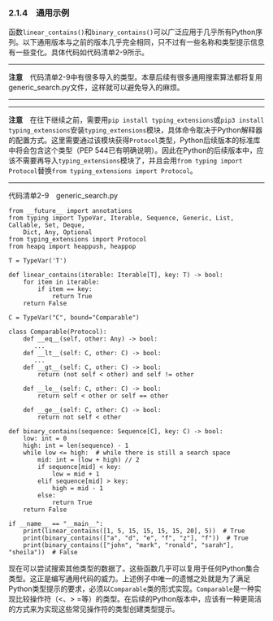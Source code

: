 ### 2.1.4　通用示例

函数`linear_contains()`和`binary_contains()`可以广泛应用于几乎所有Python序列。以下通用版本与之前的版本几乎完全相同，只不过有一些名称和类型提示信息有一些变化。具体代码如代码清单2-9所示。

---

  

**注意**　代码清单2-9中有很多导入的类型。本章后续有很多通用搜索算法都将复用generic_search.py文件，这样就可以避免导入的麻烦。

---

  

---

  

**注意**　在往下继续之前，需要用`pip install typing_extensions`或`pip3 install typing_extensions`安装`typing_extensions`模块，具体命令取决于Python解释器的配置方式。这里需要通过该模块获得`Protocol`类型，Python后续版本的标准库中将会包含这个类型（PEP 544已有明确说明）。因此在Python的后续版本中，应该不需要再导入`typing_extensions`模块了，并且会用`from typing import Protocol`替换`from typing_extensions import Protocol`。

---

  

代码清单2-9　generic_search.py

```
from __future__ import annotations
from typing import TypeVar, Iterable, Sequence, Generic, List, Callable, Set, Deque, 
    Dict, Any, Optional
from typing_extensions import Protocol
from heapq import heappush, heappop

T = TypeVar('T')

def linear_contains(iterable: Iterable[T], key: T) -> bool:
    for item in iterable:
        if item == key:
            return True
    return False

C = TypeVar("C", bound="Comparable")

class Comparable(Protocol):
    def __eq__(self, other: Any) -> bool:
       ...
    def __lt__(self: C, other: C) -> bool:
       ...
    def __gt__(self: C, other: C) -> bool:
        return (not self < other) and self != other

    def __le__(self: C, other: C) -> bool:
        return self < other or self == other

    def __ge__(self: C, other: C) -> bool:
        return not self < other

def binary_contains(sequence: Sequence[C], key: C) -> bool:
    low: int = 0
    high: int = len(sequence) - 1
    while low <= high:  # while there is still a search space
        mid: int = (low + high) // 2
        if sequence[mid] < key:
            low = mid + 1
        elif sequence[mid] > key:
            high = mid - 1
        else:
            return True
    return False

if __name__ == "__main__":
    print(linear_contains([1, 5, 15, 15, 15, 15, 20], 5))  # True
    print(binary_contains(["a", "d", "e", "f", "z"], "f"))  # True
    print(binary_contains(["john", "mark", "ronald", "sarah"], "sheila"))  # False
```

现在可以尝试搜索其他类型的数据了。这些函数几乎可以复用于任何Python集合类型。这正是编写通用代码的威力。上述例子中唯一的遗憾之处就是为了满足Python类型提示的要求，必须以`Comparable`类的形式实现。`Comparable`是一种实现比较操作符（<、> =等）的类型。在后续的Python版本中，应该有一种更简洁的方式来为实现这些常见操作符的类型创建类型提示。